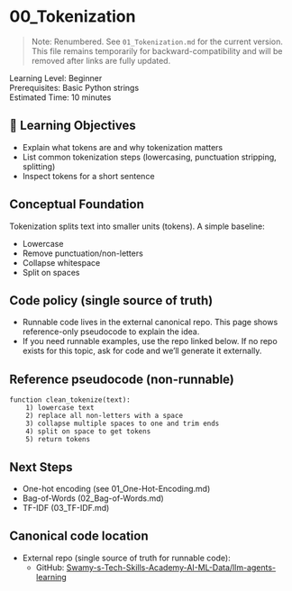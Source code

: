 # 00_Tokenization

> Note: Renumbered. See `01_Tokenization.md` for the current version. This file remains temporarily for backward-compatibility and will be removed after links are fully updated.

Learning Level: Beginner  
Prerequisites: Basic Python strings  
Estimated Time: 10 minutes

## 🎯 Learning Objectives

- Explain what tokens are and why tokenization matters
- List common tokenization steps (lowercasing, punctuation stripping, splitting)
- Inspect tokens for a short sentence

## Conceptual Foundation

Tokenization splits text into smaller units (tokens). A simple baseline:

- Lowercase
- Remove punctuation/non-letters
- Collapse whitespace
- Split on spaces

## Code policy (single source of truth)

- Runnable code lives in the external canonical repo. This page shows reference-only pseudocode to explain the idea.
- If you need runnable examples, use the repo linked below. If no repo exists for this topic, ask for code and we’ll generate it externally.

## Reference pseudocode (non-runnable)

```text
function clean_tokenize(text):
    1) lowercase text
    2) replace all non-letters with a space
    3) collapse multiple spaces to one and trim ends
    4) split on space to get tokens
    5) return tokens
```

## Next Steps

- One-hot encoding (see 01_One-Hot-Encoding.md)
- Bag-of-Words (02_Bag-of-Words.md)
- TF-IDF (03_TF-IDF.md)

## Canonical code location

- External repo (single source of truth for runnable code):
  - GitHub: [Swamy-s-Tech-Skills-Academy-AI-ML-Data/llm-agents-learning](https://github.com/Swamy-s-Tech-Skills-Academy-AI-ML-Data/llm-agents-learning)
